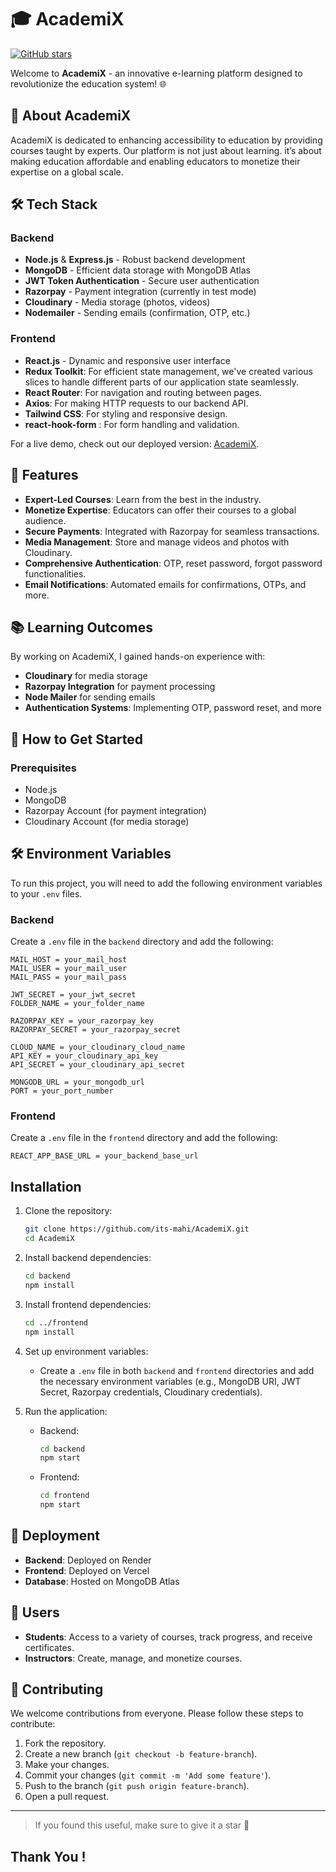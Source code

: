 # 🎓 AcademiX

[![GitHub stars](https://img.shields.io/github/stars/its-mahi/AcademiX)](https://github.com/its-mahi/AcademiX/stargazers)

Welcome to **AcademiX** - an innovative e-learning platform designed to revolutionize the education system! 🌐

## 🚀 About AcademiX

AcademiX is dedicated to enhancing accessibility to education by providing courses taught by experts. 
Our platform is not just about learning. it’s about making education affordable and enabling educators to monetize their expertise on a global scale.

## 🛠️ Tech Stack

### Backend
- **Node.js** & **Express.js** - Robust backend development
- **MongoDB** - Efficient data storage with MongoDB Atlas
- **JWT Token Authentication** - Secure user authentication
- **Razorpay** - Payment integration (currently in test mode)
- **Cloudinary** - Media storage (photos, videos)
- **Nodemailer** - Sending emails (confirmation, OTP, etc.)

### Frontend
- **React.js** - Dynamic and responsive user interface
- **Redux Toolkit**: For efficient state management, we've created various slices to handle different parts of our application state seamlessly.
- **React Router**: For navigation and routing between pages.
- **Axios**: For making HTTP requests to our backend API.
- **Tailwind CSS**: For styling and responsive design.
- **react-hook-form** : For form handling and validation.

For a live demo, check out our deployed version: [AcademiX](https://theacademix.vercel.app/).


## 🌟 Features

- **Expert-Led Courses**: Learn from the best in the industry.
- **Monetize Expertise**: Educators can offer their courses to a global audience.
- **Secure Payments**: Integrated with Razorpay for seamless transactions.
- **Media Management**: Store and manage videos and photos with Cloudinary.
- **Comprehensive Authentication**: OTP, reset password, forgot password functionalities.
- **Email Notifications**: Automated emails for confirmations, OTPs, and more.

## 📚 Learning Outcomes

By working on AcademiX, I gained hands-on experience with:
- **Cloudinary** for media storage
- **Razorpay Integration** for payment processing
- **Node Mailer** for sending emails
- **Authentication Systems**: Implementing OTP, password reset, and more

## 🎨 How to Get Started

### Prerequisites

- Node.js
- MongoDB
- Razorpay Account (for payment integration)
- Cloudinary Account (for media storage)


## 🛠️ Environment Variables

To run this project, you will need to add the following environment variables to your `.env` files.

### Backend

Create a `.env` file in the `backend` directory and add the following:

```plaintext
MAIL_HOST = your_mail_host
MAIL_USER = your_mail_user
MAIL_PASS = your_mail_pass

JWT_SECRET = your_jwt_secret
FOLDER_NAME = your_folder_name

RAZORPAY_KEY = your_razorpay_key
RAZORPAY_SECRET = your_razorpay_secret

CLOUD_NAME = your_cloudinary_cloud_name
API_KEY = your_cloudinary_api_key
API_SECRET = your_cloudinary_api_secret

MONGODB_URL = your_mongodb_url
PORT = your_port_number
```

### Frontend

Create a `.env` file in the `frontend` directory and add the following:

```plaintext
REACT_APP_BASE_URL = your_backend_base_url
```

## Installation

1. Clone the repository:
   ```bash
   git clone https://github.com/its-mahi/AcademiX.git
   cd AcademiX
   ```

2. Install backend dependencies:
   ```bash
   cd backend
   npm install
   ```

3. Install frontend dependencies:
   ```bash
   cd ../frontend
   npm install
   ```

4. Set up environment variables:
   - Create a `.env` file in both `backend` and `frontend` directories and add the necessary environment variables (e.g., MongoDB URI, JWT Secret, Razorpay credentials, Cloudinary credentials).

5. Run the application:
   - Backend: 
     ```bash
     cd backend
     npm start
     ```
   - Frontend: 
     ```bash
     cd frontend
     npm start
     ```

## 🚀 Deployment

- **Backend**: Deployed on Render
- **Frontend**: Deployed on Vercel
- **Database**: Hosted on MongoDB Atlas

## 👥 Users

- **Students**: Access to a variety of courses, track progress, and receive certificates.
- **Instructors**: Create, manage, and monetize courses.

## 🤝 Contributing

We welcome contributions from everyone. Please follow these steps to contribute:

1. Fork the repository.
2. Create a new branch (`git checkout -b feature-branch`).
3. Make your changes.
4. Commit your changes (`git commit -m 'Add some feature'`).
5. Push to the branch (`git push origin feature-branch`).
6. Open a pull request.

<hr/>

>If you found this useful, make sure to give it a star 🌟
## Thank You !
